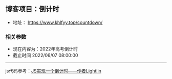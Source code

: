 ## 博客项目：倒计时

- 地址： <https://www.khlfyy.top/countdown/>

### 相关参数

- 现在内容为：2022年高考倒计时
- 截止时间 2022/06/07 08:00:00

---

js代码参考：[JS实现一个倒计时——作者Lightlin](https://zhuanlan.zhihu.com/p/59461859)
